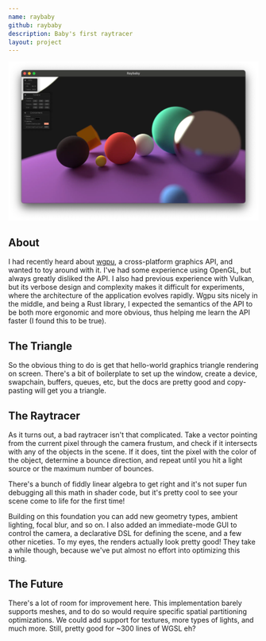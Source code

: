 ```yaml
---
name: raybaby
github: raybaby
description: Baby's first raytracer
layout: project
---
```


![Screenshot of a render from raybaby](/assets/screenshots/raybaby-01.webp)

## About

I had recently heard about [wgpu](https://wgpu.rs/), a cross-platform graphics API, 
and wanted to toy around with it. I've had some experience using OpenGL, but always
greatly disliked the API. I also had previous experience with Vulkan, but its verbose
design and complexity makes it difficult for experiments, where the architecture
of the application evolves rapidly. Wgpu sits nicely in the middle, and being a
Rust library, I expected the semantics of the API to be both more ergonomic and
more obvious, thus helping me learn the API faster (I found this to be true).

## The Triangle

So the obvious thing to do is get that hello-world graphics triangle rendering on screen. 
There's a bit of boilerplate to set up the window, create a device, swapchain, buffers,
queues, etc, but the docs are pretty good and copy-pasting will get you a triangle.

## The Raytracer

As it turns out, a bad raytracer isn't that complicated. Take a vector pointing from the 
current pixel through the camera frustum, and check if it intersects with any of the
objects in the scene. If it does, tint the pixel with the color of the object, determine
a bounce direction, and repeat until you hit a light source or the maximum number of bounces.

There's a bunch of fiddly linear algebra to get right and it's not super fun debugging
all this math in shader code, but it's pretty cool to see your scene come to life for
the first time!

Building on this foundation you can add new geometry types, ambient lighting, focal blur,
and so on. I also added an immediate-mode GUI to control the camera, a declarative
DSL for defining the scene, and a few other niceties. To my eyes, the renders actually
look pretty good! They take a while though, because we've put almost no effort into
optimizing this thing.

## The Future

There's a lot of room for improvement here. This implementation barely supports
meshes, and to do so would require specific spatial partitioning optimizations.
We could add support for textures, more types of lights, and much more. Still, 
pretty good for ~300 lines of WGSL eh?
